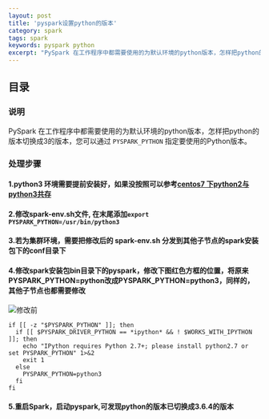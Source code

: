 ```yaml
---
layout: post
title: 'pyspark设置python的版本'
category: spark
tags: spark
keywords: pyspark python
excerpt: "PySpark 在工作程序中都需要使用的为默认环境的python版本，怎样把python的版本切换成3的版本，您可以通过 `PYSPARK_PYTHON` 指定要使用的Python版本。"
---
```


## 目录

### 说明

PySpark 在工作程序中都需要使用的为默认环境的python版本，怎样把python的版本切换成3的版本，您可以通过 `PYSPARK_PYTHON` 指定要使用的Python版本。

### 处理步骤

#### 1.python3 环境需要提前安装好，如果没按照可以参考[centos7 下python2与python3共存](https://www.studytime.xin/python/2020/01/20/python-centos7-install.html)

#### 2.修改spark-env.sh文件, 在末尾添加`export PYSPARK_PYTHON=/usr/bin/python3`

#### 3.若为集群环境，需要把修改后的 spark-env.sh 分发到其他子节点的spark安装包下的conf目录下

#### 4.修改spark安装包bin目录下的pyspark，修改下图红色方框的位置，将原来PYSPARK_PYTHON=python改成PYSPARK_PYTHON=python3，同样的，其他子节点也都需要修改

![修改前](https://static.studytime.xin/image/articles/20200308153043.png)

```
if [[ -z "$PYSPARK_PYTHON" ]]; then
  if [[ $PYSPARK_DRIVER_PYTHON == *ipython* && ! $WORKS_WITH_IPYTHON ]]; then
    echo "IPython requires Python 2.7+; please install python2.7 or set PYSPARK_PYTHON" 1>&2
    exit 1
  else
    PYSPARK_PYTHON=python3
  fi
fi
```
#### 5.重启Spark，启动pyspark,可发现python的版本已切换成3.6.4的版本